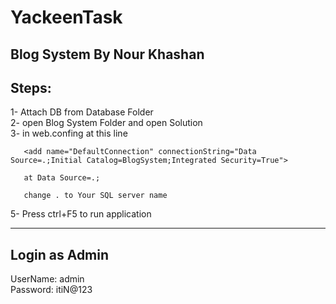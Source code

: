 # YackeenTask
Blog System 
                By Nour Khashan
----------------------------------------------------------------------
Steps:
----------------------------------------------------------------------

1- Attach DB from Database Folder  
2- open Blog System Folder and open Solution  
3- in web.confing at this line  
       
       <add name="DefaultConnection" connectionString="Data Source=.;Initial Catalog=BlogSystem;Integrated Security=True">   
       
       at Data Source=.;  
         
       change . to Your SQL server name  
 5- Press ctrl+F5 to run application

____________________________________________________________________

Login as Admin
----------------------------------------------------------------------
UserName: admin  
Password: itiN@123
